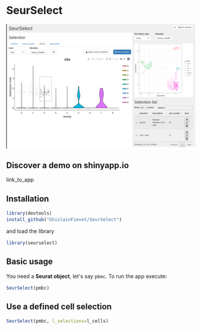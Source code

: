 # SeurSelect

![presentation view](https://raw.githubusercontent.com/GhislainFievet/SeurSelect/main/im/main_panel.png)

## Discover a demo on shinyapp.io
link_to_app

## Installation
```R
library(devtools)
install_github("GhislainFievet/SeurSelect")
```
and load the library
```R
library(seurselect)
```

## Basic usage

You need a **Seurat object**, let's say ```pbmc```. To run the app execute:
```R
SeurSelect(pmbc)
```

## Use a defined cell selection
```R
SeurSelect(pmbc, l_selections=l_cells)
```